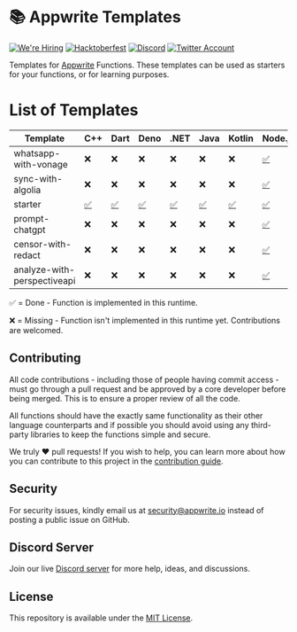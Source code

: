# 📚 Appwrite Templates

[![We're Hiring](https://img.shields.io/static/v1?label=We're&message=Hiring&color=blue&style=flat-square)](https://appwrite.io/company/careers)
[![Hacktoberfest](https://img.shields.io/static/v1?label=hacktoberfest&message=ready&color=191120&style=flat-square)](https://hacktoberfest.appwrite.io)
[![Discord](https://img.shields.io/discord/564160730845151244?label=discord&style=flat-square)](https://appwrite.io/discord?r=Github)
[![Twitter Account](https://img.shields.io/twitter/follow/appwrite?color=00acee&label=twitter&style=flat-square)](https://twitter.com/appwrite)

Templates for [Appwrite](https://appwrite.io/) Functions. These templates can be used as starters for your functions, or for learning purposes.

# List of Templates

<!-- TABLE:START -->
| Template                    | C++               | Dart               | Deno               | .NET                 | Java               | Kotlin               | Node.js                                | PHP               | Python               | Ruby               | Swift               |
| --------------------------- | ----------------- | ------------------ | ------------------ | -------------------- | ------------------ | -------------------- | -------------------------------------- | ----------------- | -------------------- | ------------------ | ------------------- |
| whatsapp-with-vonage        | ❌                 | ❌                  | ❌                  | ❌                    | ❌                  | ❌                    | [✅](/node/whatsapp-with-vonage)        | ❌                 | ❌                    | ❌                  | ❌                   |
| sync-with-algolia           | ❌                 | ❌                  | ❌                  | ❌                    | ❌                  | ❌                    | [✅](/node/sync-with-algolia)           | ❌                 | ❌                    | ❌                  | ❌                   |
| starter                     | [✅](/cpp/starter) | [✅](/dart/starter) | [✅](/deno/starter) | [✅](/dotnet/starter) | [✅](/java/starter) | [✅](/kotlin/starter) | [✅](/node/starter)                     | [✅](/php/starter) | [✅](/python/starter) | [✅](/ruby/starter) | [✅](/swift/starter) |
| prompt-chatgpt              | ❌                 | ❌                  | ❌                  | ❌                    | ❌                  | ❌                    | [✅](/node/prompt-chatgpt)              | ❌                 | ❌                    | ❌                  | ❌                   |
| censor-with-redact          | ❌                 | ❌                  | ❌                  | ❌                    | ❌                  | ❌                    | [✅](/node/censor-with-redact)          | ❌                 | ❌                    | ❌                  | ❌                   |
| analyze-with-perspectiveapi | ❌                 | ❌                  | ❌                  | ❌                    | ❌                  | ❌                    | [✅](/node/analyze-with-perspectiveapi) | ❌                 | ❌                    | ❌                  | ❌                   |
<!-- TABLE:END -->

✅ = Done - Function is implemented in this runtime.

❌ = Missing - Function isn't implemented in this runtime yet. Contributions are welcomed.

## Contributing

All code contributions - including those of people having commit access - must go through a pull request and be approved by a core developer before being merged. This is to ensure a proper review of all the code.

All functions should have the exactly same functionality as their other language counterparts and if possible you should avoid using any third-party libraries to keep the functions simple and secure.

We truly ❤️ pull requests! If you wish to help, you can learn more about how you can contribute to this project in the [contribution guide](https://github.com/open-runtimes/.github/blob/main/CONTRIBUTING.md).


## Security

For security issues, kindly email us at [security@appwrite.io](mailto:security@appwrite.io) instead of posting a public issue on GitHub.

## Discord Server

Join our live [Discord server](https://appwrite.io/discord) for more help, ideas, and discussions.

## License

This repository is available under the [MIT License](./LICENSE).

